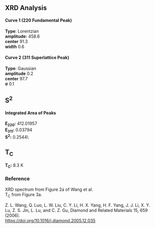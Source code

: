 ## XRD Analysis

#### Curve 1 (220 Fundamental Peak)
**Type**: Lorentzian\
**amplitude:** 458.6\
**center** 91.3\
**width** 0.6


#### Curve 2 (311 Superlattice Peak)
**Type**: Gaussian\
**amplitude** 0.2\
**center** 97.7\
**σ** 0.1


## S<sup>2</sup>

#### Integrated Area of Peaks
**E<sub>220</sub>:** 412.01957\
**E<sub>311</sub>:** 0.03794\
**S<sup>2</sup>:** 0.2544\

## T<sub>C</sub>
**T<sub>C</sub>:**  8.3 K


### Reference
XRD spectrum from Figure 2a of Wang et al.\
T<sub>C</sub> from Figure 3a.



Z. L. Wang, Q. Luo, L. W. Liu, C. Y. Li, H. X. Yang, H. F. Yang, J. J. Li, X. Y. Lu, Z. S. Jin, L. Lu, and C. Z. Gu, Diamond and Related Materials 15, 659 (2006).\
https://doi.org/10.1016/j.diamond.2005.12.035
